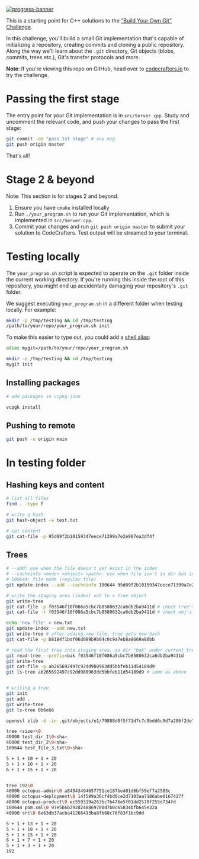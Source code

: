 [![progress-banner](https://backend.codecrafters.io/progress/git/a9f76e27-2632-44ec-abce-418aace2f3be)](https://app.codecrafters.io/users/codecrafters-bot?r=2qF)

This is a starting point for C++ solutions to the
["Build Your Own Git" Challenge](https://codecrafters.io/challenges/git).

In this challenge, you'll build a small Git implementation that's capable of
initializing a repository, creating commits and cloning a public repository.
Along the way we'll learn about the `.git` directory, Git objects (blobs,
commits, trees etc.), Git's transfer protocols and more.

**Note**: If you're viewing this repo on GitHub, head over to
[codecrafters.io](https://codecrafters.io) to try the challenge.

# Passing the first stage

The entry point for your Git implementation is in `src/Server.cpp`. Study and
uncomment the relevant code, and push your changes to pass the first stage:

```sh
git commit -am "pass 1st stage" # any msg
git push origin master
```

That's all!

# Stage 2 & beyond

Note: This section is for stages 2 and beyond.

1. Ensure you have `cmake` installed locally
1. Run `./your_program.sh` to run your Git implementation, which is implemented
   in `src/Server.cpp`.
1. Commit your changes and run `git push origin master` to submit your solution
   to CodeCrafters. Test output will be streamed to your terminal.

# Testing locally

The `your_program.sh` script is expected to operate on the `.git` folder inside
the current working directory. If you're running this inside the root of this
repository, you might end up accidentally damaging your repository's `.git`
folder.

We suggest executing `your_program.sh` in a different folder when testing
locally. For example:

```sh
mkdir -p /tmp/testing && cd /tmp/testing
/path/to/your/repo/your_program.sh init
```

To make this easier to type out, you could add a
[shell alias](https://shapeshed.com/unix-alias/):

```sh
alias mygit=/path/to/your/repo/your_program.sh

mkdir -p /tmp/testing && cd /tmp/testing
mygit init
```

## Installing packages
```bash
# add packages in vcpkg.json

vcpgk install
```

## Pushing to remote
```bash
git push -u origin main
```

# In testing folder
## Hashing keys and content
```bash
# list all files
find . -type f

# write a hash
git hash-object -w test.txt

# cat content
git cat-file -p 95d09f2b10159347eece71399a7e2e907ea3df4f
```
## Trees
```bash
# --add: use when the file doesn't yet exist in the index 
# --cacheinfo <mode> <object> <path>: use when file isn't in dir but in database e.g. the hash is old version of file
# 100644: file mode (regular file)
git update-index --add --cacheinfo 100644 95d09f2b10159347eece71399a7e2e907ea3df4f test.txt

# write the staging area (index) out to a tree object
git write-tree
git cat-file -p f03546f10f086a5cbc7b8580632ca6db2ba9411d # check tree's content
git cat-file -t f03546f10f086a5cbc7b8580632ca6db2ba9411d # check obj's type (tree)

echo 'new file' > new.txt
git update-index --add new.txt
git write-tree # after adding new file, tree gets new hash
git cat-file -p b8184f1bdf06d089b9b04c0c9a7eb8a8669a80bb

# read the first tree into staging area, as dir "bak" under current tree
git read-tree --prefix=bak f03546f10f086a5cbc7b8580632ca6db2ba9411d
git write-tree
git cat-file -p ab265692497c92dd980963dd5bbfeb11d54189d9
git ls-tree ab265692497c92dd980963dd5bbfeb11d54189d9 # same as above


# writing a tree
git init
git add .
git write-tree
git ls-tree 0b6e66

openssl zlib -d -in .git/objects/e1/79888d0f5f71d7c7c9bdd6c9d7a286f2de7772

tree <size>\0
40000 test_dir_1\0<sha>
40000 test_dir_2\0<sha>
100644 test_file_3.txt\0<sha>

5 + 1 + 10 + 1 + 20
5 + 1 + 10 + 1 + 20
6 + 1 + 15 + 1 + 20


tree 192\0
40000 octopus-admin\0 a84943494657751ce187be401d6bf59ef7a2583c
40000 octopus-deployment\0 14f589a30cf4bd0ce2d7103aa7186abe0167427f
40000 octopus-product\0 ec559319a263bc7b476e5f01dd2578f255d734fd
100644 pom.xml\0 97e5b6b292d248869780d7b0c65834bfb645e32a
40000 src\0 6e63db37acba41266493ba8fb68c76f83f1bc9dd

5 + 1 + 13 + 1 + 20
5 + 1 + 18 + 1 + 20
5 + 1 + 15 + 1 + 20
6 + 1 + 7 + 1 + 20
5 + 1 + 3 + 1 + 20
192
```